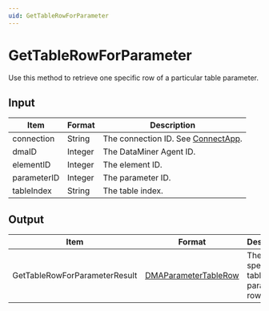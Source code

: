 ```yaml
---
uid: GetTableRowForParameter
---
```


# GetTableRowForParameter

Use this method to retrieve one specific row of a particular table parameter.

## Input

| Item        | Format  | Description                                           |
|-------------|---------|-------------------------------------------------------|
| connection  | String  | The connection ID. See [ConnectApp](xref:ConnectApp). |
| dmaID       | Integer | The DataMiner Agent ID.                               |
| elementID   | Integer | The element ID.                                       |
| parameterID | Integer | The parameter ID.                                     |
| tableIndex  | String  | The table index.                                      |

## Output

| Item | Format | Description |
|--|--|--|
| GetTableRowForParameterResult | [DMAParameterTableRow](xref:DMAParameterTableRow) | The specified table parameter row. |
